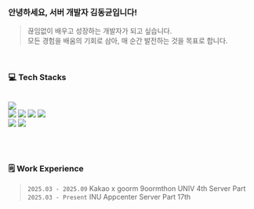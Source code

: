 

<div align="start">
<h3>안녕하세요, 서버 개발자 김동균입니다!</h3>

> 끊임없이 배우고 성장하는 개발자가 되고 싶습니다.   
모든 경험을 배움의 기회로 삼아, 매 순간 발전하는 것을 목표로 합니다.

<br>
<h3>💻 Tech Stacks</h3>
<br>

<img src = "https://img.shields.io/badge/Spring-6DB33F?style=for-the-badge&logo=Spring&logoColor=white">
<br>
<img src="https://img.shields.io/badge/MySQL-4479A1?style=for-the-badge&logo=MySQL&logoColor=white">
<img src="https://img.shields.io/badge/MariaDB-003545?style=for-the-badge&logo=MariaDB&logoColor=white">
<img src="https://img.shields.io/badge/Oracle-FF0000?style=for-the-badge&logo=Oracle&logoColor=white">
<img src="https://img.shields.io/badge/Redis-FF4438?style=for-the-badge&logo=Redis&logoColor=white">
<br>
<img src="https://img.shields.io/badge/Docker-2496ED?style=for-the-badge&logo=Docker&logoColor=white"> 
<img src="https://img.shields.io/badge/Aws-FF9900?style=for-the-badge&logo=amazonwebservices&logoColor=white">

<br><br>
<h3>🗒️ Work Experience</h3>

> `2025.03 - 2025.09` Kakao x goorm 9oormthon UNIV 4th Server Part<br>
`2025.03 - Present` INU Appcenter Server Part 17th <br>

<br>
<!-- <div align="start">

  [![Solved.ac
프로필](http://mazassumnida.wtf/api/v2/generate_badge?boj=steem3246)](https://solved.ac/steem3246)

</div> -->

